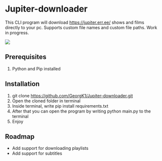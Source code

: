 # Jupiter-downloader
This CLI program will download https://jupiter.err.ee/ shows and films directly to your pc. Supports custom file names and custom file paths. Work in progress.

![](showcase.gif)

## Prerequisites

1. Python and Pip installed

## Installation
1. git clone https://github.com/GeorgK1/Jupiter-downloader.git
2. Open the cloned folder in terminal
3. Inside terminal, write pip install requirements.txt
4. After that you can open the program by writing python main.py to the terminal
5. Enjoy 

## Roadmap
* Add support for downloading playlists
* Add support for subtitles
